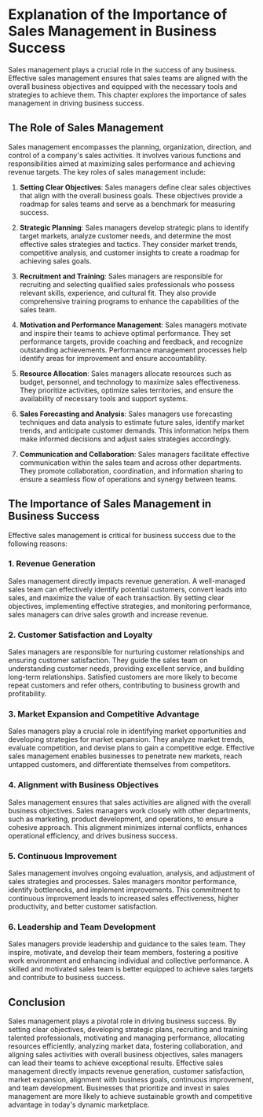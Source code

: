 Explanation of the Importance of Sales Management in Business Success
================================================================================

Sales management plays a crucial role in the success of any business. Effective sales management ensures that sales teams are aligned with the overall business objectives and equipped with the necessary tools and strategies to achieve them. This chapter explores the importance of sales management in driving business success.

The Role of Sales Management
----------------------------

Sales management encompasses the planning, organization, direction, and control of a company's sales activities. It involves various functions and responsibilities aimed at maximizing sales performance and achieving revenue targets. The key roles of sales management include:

1. **Setting Clear Objectives**: Sales managers define clear sales objectives that align with the overall business goals. These objectives provide a roadmap for sales teams and serve as a benchmark for measuring success.

2. **Strategic Planning**: Sales managers develop strategic plans to identify target markets, analyze customer needs, and determine the most effective sales strategies and tactics. They consider market trends, competitive analysis, and customer insights to create a roadmap for achieving sales goals.

3. **Recruitment and Training**: Sales managers are responsible for recruiting and selecting qualified sales professionals who possess relevant skills, experience, and cultural fit. They also provide comprehensive training programs to enhance the capabilities of the sales team.

4. **Motivation and Performance Management**: Sales managers motivate and inspire their teams to achieve optimal performance. They set performance targets, provide coaching and feedback, and recognize outstanding achievements. Performance management processes help identify areas for improvement and ensure accountability.

5. **Resource Allocation**: Sales managers allocate resources such as budget, personnel, and technology to maximize sales effectiveness. They prioritize activities, optimize sales territories, and ensure the availability of necessary tools and support systems.

6. **Sales Forecasting and Analysis**: Sales managers use forecasting techniques and data analysis to estimate future sales, identify market trends, and anticipate customer demands. This information helps them make informed decisions and adjust sales strategies accordingly.

7. **Communication and Collaboration**: Sales managers facilitate effective communication within the sales team and across other departments. They promote collaboration, coordination, and information sharing to ensure a seamless flow of operations and synergy between teams.

The Importance of Sales Management in Business Success
------------------------------------------------------

Effective sales management is critical for business success due to the following reasons:

### 1. Revenue Generation

Sales management directly impacts revenue generation. A well-managed sales team can effectively identify potential customers, convert leads into sales, and maximize the value of each transaction. By setting clear objectives, implementing effective strategies, and monitoring performance, sales managers can drive sales growth and increase revenue.

### 2. Customer Satisfaction and Loyalty

Sales managers are responsible for nurturing customer relationships and ensuring customer satisfaction. They guide the sales team on understanding customer needs, providing excellent service, and building long-term relationships. Satisfied customers are more likely to become repeat customers and refer others, contributing to business growth and profitability.

### 3. Market Expansion and Competitive Advantage

Sales managers play a crucial role in identifying market opportunities and developing strategies for market expansion. They analyze market trends, evaluate competition, and devise plans to gain a competitive edge. Effective sales management enables businesses to penetrate new markets, reach untapped customers, and differentiate themselves from competitors.

### 4. Alignment with Business Objectives

Sales management ensures that sales activities are aligned with the overall business objectives. Sales managers work closely with other departments, such as marketing, product development, and operations, to ensure a cohesive approach. This alignment minimizes internal conflicts, enhances operational efficiency, and drives business success.

### 5. Continuous Improvement

Sales management involves ongoing evaluation, analysis, and adjustment of sales strategies and processes. Sales managers monitor performance, identify bottlenecks, and implement improvements. This commitment to continuous improvement leads to increased sales effectiveness, higher productivity, and better customer satisfaction.

### 6. Leadership and Team Development

Sales managers provide leadership and guidance to the sales team. They inspire, motivate, and develop their team members, fostering a positive work environment and enhancing individual and collective performance. A skilled and motivated sales team is better equipped to achieve sales targets and contribute to business success.

Conclusion
----------

Sales management plays a pivotal role in driving business success. By setting clear objectives, developing strategic plans, recruiting and training talented professionals, motivating and managing performance, allocating resources efficiently, analyzing market data, fostering collaboration, and aligning sales activities with overall business objectives, sales managers can lead their teams to achieve exceptional results. Effective sales management directly impacts revenue generation, customer satisfaction, market expansion, alignment with business goals, continuous improvement, and team development. Businesses that prioritize and invest in sales management are more likely to achieve sustainable growth and competitive advantage in today's dynamic marketplace.
